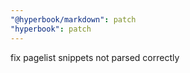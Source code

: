 ```yaml
---
"@hyperbook/markdown": patch
"hyperbook": patch
---
```


fix pagelist snippets not parsed correctly
